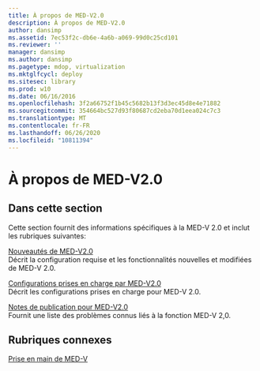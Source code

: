 ```yaml
---
title: À propos de MED-V2.0
description: À propos de MED-V2.0
author: dansimp
ms.assetid: 7ec53f2c-db6e-4a6b-a069-99d0c25cd101
ms.reviewer: ''
manager: dansimp
ms.author: dansimp
ms.pagetype: mdop, virtualization
ms.mktglfcycl: deploy
ms.sitesec: library
ms.prod: w10
ms.date: 06/16/2016
ms.openlocfilehash: 3f2a66752f1b45c5682b13f3d3ec45d8e4e71882
ms.sourcegitcommit: 354664bc527d93f80687cd2eba70d1eea024c7c3
ms.translationtype: MT
ms.contentlocale: fr-FR
ms.lasthandoff: 06/26/2020
ms.locfileid: "10811394"
---
```

# À propos de MED-V2.0


## Dans cette section


Cette section fournit des informations spécifiques à la MED-V 2.0 et inclut les rubriques suivantes:

<a href="" id="what-s-new-in-med-v-2-0"></a>[Nouveautés de MED-V2.0](whats-new-in-med-v-20.md)  
Décrit la configuration requise et les fonctionnalités nouvelles et modifiées de MED-V 2.0.

<a href="" id="med-v-2-0-supported-configurations"></a>[Configurations prises en charge par MED-V2.0](med-v-20-supported-configurations.md)  
Décrit les configurations prises en charge pour MED-V 2.0.

<a href="" id="med-v-2-0-release-notes"></a>[Notes de publication pour MED-V2.0](med-v-20-release-notes.md)  
Fournit une liste des problèmes connus liés à la fonction MED-V 2,0.

## Rubriques connexes


[Prise en main de MED-V](getting-started-with-med-vmedv2.md)

 

 





